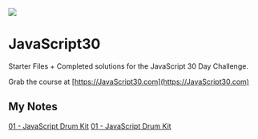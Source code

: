﻿![](https://javascript30.com/images/JS3-social-share.png)

# JavaScript30

Starter Files + Completed solutions for the JavaScript 30 Day Challenge.

Grab the course at [https://JavaScript30.com](https://JavaScript30.com)

## My Notes

[01 - JavaScript Drum Kit](https://github.com/zane-monster/JavaScript30/blob/main/01%20-%20JavaScript%20Drum%20Kit/README.md)
[01 - JavaScript Drum Kit](01%20-%20JavaScript%20Drum%20Kit/README.md)
